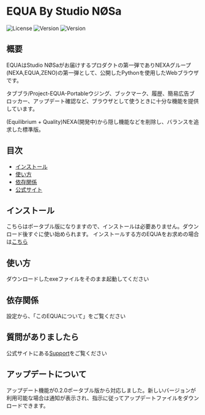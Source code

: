 # EQUA By Studio NØSa

![License](https://img.shields.io/badge/license-GPLv3-blue.svg)
![Version](https://img.shields.io/badge/version-0.2.0-green.svg)
![Version](https://img.shields.io/badge/Language-Python3.13-yellow.svg)

## 概要
EQUAはStudio NØSaがお届けするプロダクトの第一弾でありNEXAグループ(NEXA,EQUA,ZENO)の第一弾として、公開したPythonを使用したWebブラウザです。

タブブラ/Project-EQUA-Portableウジング、ブックマーク、履歴、簡易広告ブロッカー、アップデート確認など、ブラウザとして使うときに十分な機能を提供しています。

(Equilibrium + Quality)NEXA(開発中)から隠し機能などを削除し、バランスを追求した標準版。

## 目次
- [インストール](#インストール)
- [使い方](#使い方)
- [依存関係](#依存関係)
- [公式サイト](https://studio-nosa.live/project_equa.html)

## インストール
こちらはポータブル版になりますので、インストールは必要ありません。ダウンロード後すぐに使い始められます。
インストールする方のEQUAをお求めの場合は[こちら](https://github.com/Keychrom/Project-EQUA)
## 使い方
ダウンロードしたexeファイルをそのまま起動してください

## 依存関係
設定から、「このEQUAについて」をご覧ください

## 質問がありましたら
公式サイトにある[Support](https://studio-nosa.live/support.html)をご覧ください

## アップデートについて
アップデート機能が0.2.0ポータブル版から対応しました。新しいバージョンが利用可能な場合は通知が表示され、指示に従ってアップデートファイルをダウンロードできます。
